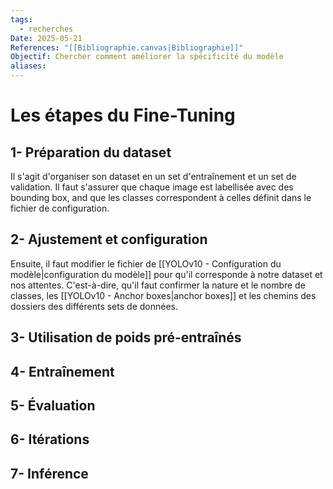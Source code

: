 ```yaml
---
tags:
  - recherches
Date: 2025-05-21
References: "[[Bibliographie.canvas|Bibliographie]]"
Objectif: Chercher comment améliorer la spécificité du modèle
aliases:
---
```

# Les étapes du Fine-Tuning
## 1- Préparation du dataset
Il s'agit d'organiser son dataset en un set d'entraînement et un set de validation. Il faut s'assurer que chaque image est labellisée avec des bounding box, and que les classes correspondent à celles définit dans le fichier de configuration.

## 2- Ajustement et configuration
Ensuite, il faut modifier le fichier de [[YOLOv10 - Configuration du modèle|configuration du modèle]] pour qu'il corresponde à notre dataset et nos attentes. C'est-à-dire, qu'il faut confirmer la nature et le nombre de classes, les [[YOLOv10 - Anchor boxes|anchor boxes]] et les chemins des dossiers des différents sets de données. 

## 3- Utilisation de poids pré-entraînés
## 4- Entraînement
## 5- Évaluation
## 6- Itérations
## 7- Inférence
